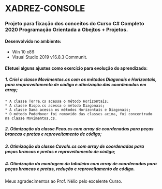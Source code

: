 # XADREZ-CONSOLE

### Projeto para fixação dos conceitos do Curso C# Completo 2020 Programação Orientada a Obejtos + Projetos.

#### Desenvolvido no ambiente:
- Win 10 x86
- Visual Studio 2019 v16.8.3 Communit.

#### Efetuei alguns ajustes como exercício para evolução do aprendizado:

##### 1. Criei a classe Movimentos.cs com os métodos Diagonais e Horizontais, para reaproveitamento de código e otimização das coordenadas em array;
	* A classe Torre.cs acessa o método Horizontais;
	* A classe Bispo.cs acessa o método Diagonais;
	* A classe Dama acessa os métodos Horizontais e Diagonais;
	* O método PodeMover foi removido das classes acima, foi concentrado na classe Movimentos.cs.

##### 2. Otimização da classe Peao.cs com array de coordenadas para peças brancas e pretas e reproveitamento de código;

##### 3. Otimização da classe Cavalo.cs com array de coordenadas para peças brancas e pretas e reproveitamento de código;

##### 4. Otimização da montagem do tabuleiro com array de coordenadas para peças brancas e pretas, redução e reproveitamento de código.

Meus agradecimentos ao Prof. Nélio pelo excelente Curso.
